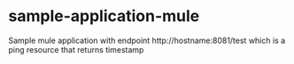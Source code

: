 # sample-application-mule
Sample mule application with endpoint http://hostname:8081/test which is a ping resource that returns timestamp